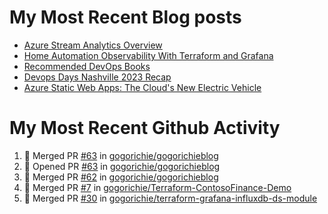 # My Most Recent Blog posts
<!-- BLOG-POST-LIST:START -->
- [Azure Stream Analytics Overview](https://www.gogorichie.com/blog/microsoft/azure-stream-analytics-overview/)
- [Home Automation Observability With Terraform and Grafana](https://www.gogorichie.com/blog/homeautomationobservability/)
- [Recommended DevOps Books](https://www.gogorichie.com/blog/recommendeddevopsbooks/)
- [Devops Days Nashville 2023 Recap](https://www.gogorichie.com/blog/devopsdaysnashville2023recap/)
- [Azure Static Web Apps: The Cloud&#39;s New Electric Vehicle](https://www.gogorichie.com/blog/microsoft/azurespringcleaning2023/)
<!-- BLOG-POST-LIST:END -->


# My Most Recent Github Activity
<!--START_SECTION:activity-->
1. 🎉 Merged PR [#63](https://github.com/gogorichie/gogorichieblog/pull/63) in [gogorichie/gogorichieblog](https://github.com/gogorichie/gogorichieblog)
2. 💪 Opened PR [#63](https://github.com/gogorichie/gogorichieblog/pull/63) in [gogorichie/gogorichieblog](https://github.com/gogorichie/gogorichieblog)
3. 🎉 Merged PR [#62](https://github.com/gogorichie/gogorichieblog/pull/62) in [gogorichie/gogorichieblog](https://github.com/gogorichie/gogorichieblog)
4. 🎉 Merged PR [#7](https://github.com/gogorichie/Terraform-ContosoFinance-Demo/pull/7) in [gogorichie/Terraform-ContosoFinance-Demo](https://github.com/gogorichie/Terraform-ContosoFinance-Demo)
5. 🎉 Merged PR [#30](https://github.com/gogorichie/terraform-grafana-influxdb-ds-module/pull/30) in [gogorichie/terraform-grafana-influxdb-ds-module](https://github.com/gogorichie/terraform-grafana-influxdb-ds-module)
<!--END_SECTION:activity-->

